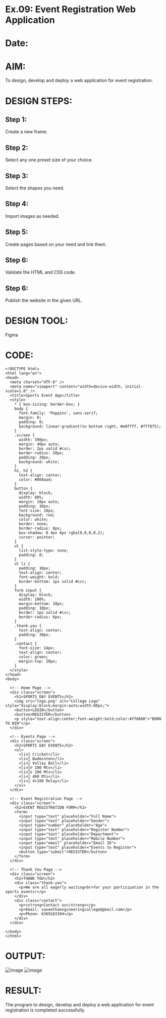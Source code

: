 # Ex.09: Event Registration Web Application
# Date:
# AIM:
To design, develop and deploy a web application for event registration.

# DESIGN STEPS:
## Step 1:
Create a new frame.

## Step 2:
Select any one preset size of your choice.

## Step 3:
Select the shapes you need.

## Step 4:
Import images as needed.

## Step 5:
Create pages based on your need and link them.

## Step 6:
Validate the HTML and CSS code.

## Step 6:
Publish the website in the given URL.

# DESIGN TOOL:
Figma

# CODE:

    <!DOCTYPE html>
    <html lang="en">
    <head>
      <meta charset="UTF-8" />
      <meta name="viewport" content="width=device-width, initial-scale=1.0" />
      <title>Sports Event App</title>
      <style>
        * { box-sizing: border-box; }
        body {
          font-family: 'Poppins', sans-serif;
          margin: 0;
          padding: 0;
          background: linear-gradient(to bottom right, #e0f7ff, #fff0f5);
        }
        .screen {
          width: 390px;
          margin: 40px auto;
          border: 2px solid #ccc;
          border-radius: 20px;
          padding: 20px;
          background: white;
        }
        h1, h2 {
          text-align: center;
          color: #004aad;
        }
        button {
          display: block;
          width: 80%;
          margin: 10px auto;
          padding: 10px;
          font-size: 18px;
          background: red;
          color: white;
          border: none;
          border-radius: 8px;
          box-shadow: 0 4px 6px rgba(0,0,0,0.2);
          cursor: pointer;
        }
        ul {
          list-style-type: none;
          padding: 0;
        }
        ul li {
          padding: 10px;
          text-align: center;
          font-weight: bold;
          border-bottom: 1px solid #ccc;
        }
        form input {
          display: block;
          width: 100%;
          margin-bottom: 10px;
          padding: 10px;
          border: 1px solid #ccc;
          border-radius: 6px;
        }
        .thank-you {
          text-align: center;
          padding: 30px;
        }
        .contact {
          font-size: 14px;
          text-align: center;
          color: green;
          margin-top: 20px;
        }
      </style>
    </head>
    <body>
    
      <!-- Home Page -->
      <div class="screen">
        <h1>SPORTS DAY EVENTS</h1>
        <img src="logo.png" alt="College Logo" style="display:block;margin:auto;width:80px;">
        <button>LOGIN</button>
        <button>REGISTER</button>
        <p style="text-align:center;font-weight:bold;color:#ff6600">"BORN TO WIN"</p>
      </div>
    
      <!-- Events Page -->
      <div class="screen">
        <h2>SPORTS DAY EVENTS</h2>
        <ul>
          <li>🏏 Cricket</li>
          <li>🏸 Badminton</li>
          <li>🏐 Volley Ball</li>
          <li>🏃‍♂️ 100 Mts</li>
          <li>🏃‍♀️ 200 Mts</li>
          <li>🏃 400 Mts</li>
          <li>🎽 4×100 Relay</li>
        </ul>
      </div>
    
      <!-- Event Registration Page -->
      <div class="screen">
        <h2>EVENT REGISTRATION FORM</h2>
        <form>
          <input type="text" placeholder="Full Name">
          <input type="text" placeholder="Gender">
          <input type="number" placeholder="Age">
          <input type="text" placeholder="Register Number">
          <input type="text" placeholder="Department">
          <input type="text" placeholder="Mobile Number">
          <input type="email" placeholder="Email ID">
          <input type="text" placeholder="Events to Register">
          <button type="submit">REGISTER</button>
        </form>
      </div>
    
      <!-- Thank You Page -->
      <div class="screen">
        <h2>THANK YOU</h2>
        <div class="thank-you">
          <p>We are all eagerly waiting<br>for your participation in the sports events!</p>
        </div>
        <div class="contact">
          <p><strong>Contact us</strong></p>
          <p>Email: saveethaengineeringcollege@gmail.com</p>
          <p>Phone: 6369183394</p>
        </div>
      </div>
    
    </body>
    </html>

# OUTPUT:

![image](https://github.com/user-attachments/assets/12a81d3c-7384-49fe-8907-85f2bd7b9367)
![image](https://github.com/user-attachments/assets/255a1b81-6897-4c10-bde2-a415521d715b)


# RESULT:
The program to design, develop and deploy a web application for event registration is completed successfully.

